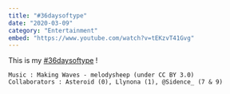```yaml
---
title: "#36daysoftype"
date: "2020-03-09"
category: "Entertainment"
embed: "https://www.youtube.com/watch?v=tEKzvT41Gvg"
---
```


This is my [#36daysoftype](http://www.36daysoftype.com/) !

```plaintext
Music : Making Waves - melodysheep (under CC BY 3.0)
Collaborators : Asteroid (0), Llynona (1), @Sidence_ (7 & 9)
```
